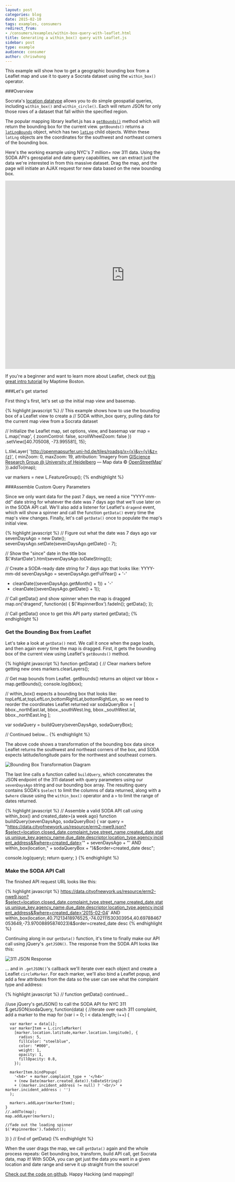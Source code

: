 ```yaml
---
layout: post
categories: blog
date: 2015-02-10
tags: examples, consumers
redirect_from:
- /consumers/examples/within-box-query-with-leaflet.html
title: Generating a within_box() query with Leaflet.js
sidebar: post
type: example
audience: consumer
author: chriswhong
---
```



This example will show how to get a geographic bounding box from a Leaflet map and use it to query a Socrata dataset using the `within_box()` operator.

###Overview

Socrata's [location datatype](http://dev.socrata.com/docs/datatypes/location.html) allows you to do simple geospatial queries, including `within_box()` and `within_circle()`.  Each will return JSON for only those rows of a dataset that fall within the specified region.  

The popular mapping library leaflet.js has a [`getBounds()`](http://leafletjs.com/reference.html#map-getbounds) method which will return the bounding box for the current view.  `getBounds()` returns a [`latLngBounds`](http://leafletjs.com/reference.html#latlngbounds) object, which has two [`latLng`](http://leafletjs.com/reference.html#latlng) child objects. Within these `latLng` objects are the coordinates for the southwest and northeast corners of the bounding box.

Here's the working example using NYC's 7 million+ row 311 data. Using the SODA API's geospatial and date query capabilities, we can extract just the data we're interested in from this massive dataset.  Drag the map, and the page will initiate an AJAX request for new data based on the new bounding box.


<iframe width="758" height="600" src="http://chriswhong.github.io/sodaWithinBox/" frameborder="0" allowfullscreen></iframe>

If you're a beginner and want to learn more about Leaflet, check out [this great intro tutorial](http://maptimeboston.github.io/leaflet-intro/) by Maptime Boston.

###Let's get started

First thing's first, let's set up the initial map view and basemap.

{% highlight javascript %}
// This example shows how to use the bounding box of a Leaflet view to create a
// SODA within_box query, pulling data for the current map view from a Socrata dataset

// Initialize the Leaflet map, set options, view, and basemap
var map = L.map('map', {
    zoomControl: false,
    scrollWheelZoom: false
  })
  .setView([40.705008, -73.995581], 15);

L.tileLayer(
  'http://openmapsurfer.uni-hd.de/tiles/roadsg/x={x}&y={y}&z={z}', {
    minZoom: 0,
    maxZoom: 19,
    attribution: 'Imagery from <a href="http://giscience.uni-hd.de/">GIScience Research Group @ University of Heidelberg</a> &mdash; Map data &copy; <a href="http://www.openstreetmap.org/copyright">OpenStreetMap</a>'
  }).addTo(map);

var markers = new L.FeatureGroup();
{% endhighlight %}

###Assemble Custom Query Parameters

Since we only want data for the past 7 days, we need a nice "YYYY-mm-dd" date string for whatever the date was 7 days ago that we'll use later on in the SODA API call. We'll also add a listener for Leaflet's `dragend` event, which will show a spinner and call the function `getData()` every time the map's view changes.  Finally, let's call `getData()` once to populate the map's initial view.

{% highlight javascript %}
// Figure out what the date was 7 days ago
var sevenDaysAgo = new Date();
sevenDaysAgo.setDate(sevenDaysAgo.getDate() - 7);

// Show the "since" date in the title box
$('#startDate').html(sevenDaysAgo.toDateString());

// Create a SODA-ready date string for 7 days ago that looks like: YYYY-mm-dd
sevenDaysAgo = sevenDaysAgo.getFullYear() + '-' 
  + cleanDate((sevenDaysAgo.getMonth() + 1)) + '-' 
  + cleanDate((sevenDaysAgo.getDate() + 1));

// Call getData() and show spinner when the map is dragged
map.on('dragend', function(e) {
  $('#spinnerBox').fadeIn();
  getData();
});

// Call getData() once to get this API party started
getData();
{% endhighlight %}

### Get the Bounding Box from Leaflet

Let's take a look at `getData()` next.  We call it once when the page loads, and then again every time the map is dragged.  First, it gets the bounding box of the current view using Leaflet's `getBounds()` method.

{% highlight javascript %}
function getData() {
  // Clear markers before getting new ones
  markers.clearLayers();

  // Get map bounds from Leaflet.  getBounds() returns an object
  var bbox = map.getBounds();
  console.log(bbox);

  // within_box() expects a bounding box that looks like: topLeftLat,topLeftLon,bottomRightLat,bottomRightLon, so we need to reorder the coordinates Leaflet returned
  var sodaQueryBox = [
    bbox._northEast.lat, 
    bbox._southWest.lng, 
    bbox._southWest.lat, 
    bbox._northEast.lng
  ];

  var sodaQuery = buildQuery(sevenDaysAgo, sodaQueryBox);

  // Continued below...
{% endhighlight %}

The above code shows a transformation of the bounding box data since Leaflet returns the southwest and northeast corners of the box, and SODA expects latitude/longitude pairs for the northwest and southeast corners.

![Bounding Box Transformation Diagram](/img/boundingbox.png)

The last line calls a function called `buildQuery`, which concatenates the JSON endpoint of the 311 dataset with query parameters using our `sevenDaysAgo` string and our bounding box array.  The resulting query contains SODA's `$select` to limit the columns of data returned, along with a `$where` clause using the `within_box()` operator and a `>` to limit the range of dates returned.

{% highlight javascript %}
// Assemble a valid SODA API call using within_box() and created_date>{a week ago}
function buildQuery(sevenDaysAgo, sodaQueryBox) {
  var query =
    "https://data.cityofnewyork.us/resource/erm2-nwe9.json?$select=location,closed_date,complaint_type,street_name,created_date,status,unique_key,agency_name,due_date,descriptor,location_type,agency,incident_address&$where=created_date>'" +
    sevenDaysAgo + "' AND within_box(location," + sodaQueryBox +
    ")&$order=created_date desc";

  console.log(query);
  return query;
}
{% endhighlight %}

### Make the SODA API Call

The finished API request URL looks like this:

{% highlight javascript %}
https://data.cityofnewyork.us/resource/erm2-nwe9.json?$select=location,closed_date,complaint_type,street_name,created_date,status,unique_key,agency_name,due_date,descriptor,location_type,agency,incident_address&$where=created_date>'2015-02-04' AND within_box(location,40.71213418976525,-74.02111530303954,40.69788467053649,-73.97008895874023)&$order=created_date desc
{% endhighlight %}

Continuing along in our `getData()` function, it's time to finally make our API call using jQuery's .`getJSON()`.  The response from the SODA API looks like this:

![311 JSON Response](/img/311JSON.png)

... and in `.getJSON()`'s callback we'll iterate over each object and create a Leaflet `circleMarker`.  For each marker, we'll also bind a Leaflet popup, and add a few attributes from the data so the user can see what the complaint type and address:

{% highlight javascript %}
  // function getData() continued...

  //use jQuery's getJSON() to call the SODA API for NYC 311
  $.getJSON(sodaQuery, function(data) {
    //iterate over each 311 complaint, add a marker to the map
    for (var i = 0; i < data.length; i++) {

      var marker = data[i];
      var markerItem = L.circleMarker(
        [marker.location.latitude,marker.location.longitude], {
          radius: 5,
          fillColor: "steelblue",
          color: "#000",
          weight: 1,
          opacity: 1,
          fillOpacity: 0.8,
        });

      markerItem.bindPopup(
        '<h4>' + marker.complaint_type + '</h4>' 
        + (new Date(marker.created_date)).toDateString() 
        + ((marker.incident_address != null) ? '<br/>' + marker.incident_address : '')
      );

      markers.addLayer(markerItem);
    }
    //.addTo(map);
    map.addLayer(markers);

    //fade out the loading spinner
    $('#spinnerBox').fadeOut();
  })
} // End of getData()
{% endhighlight %}

When the user drags the map, we call `getData()` again and the whole process repeats:  Get bounding box, transform, build API call, get Socrata data, map it!  With SODA, you can get just the data you want in a given location and date range and serve it up straight from the source! 

[Check out the code on github](https://github.com/chriswhong/sodaWithinBox).  Happy Hacking (and mapping)!
